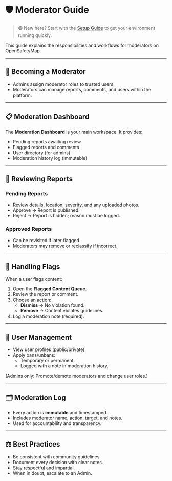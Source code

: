 # 🛡️ Moderator Guide

> 🟢 New here? Start with the [Setup Guide](setup.md) to get your environment running quickly.


This guide explains the responsibilities and workflows for moderators on OpenSafetyMap.

---

## 🔑 Becoming a Moderator
- Admins assign moderator roles to trusted users.  
- Moderators can manage reports, comments, and users within the platform.  

---

## 📋 Moderation Dashboard

The **Moderation Dashboard** is your main workspace. It provides:  
- Pending reports awaiting review  
- Flagged reports and comments  
- User directory (for admins)  
- Moderation history log (immutable)  

---

## 📝 Reviewing Reports

### Pending Reports
- Review details, location, severity, and any uploaded photos.  
- Approve → Report is published.  
- Reject → Report is hidden; reason must be logged.  

### Approved Reports
- Can be revisited if later flagged.  
- Moderators may remove or reclassify if incorrect.  

---

## 🚩 Handling Flags

When a user flags content:  
1. Open the **Flagged Content Queue**.  
2. Review the report or comment.  
3. Choose an action:  
   - **Dismiss** → No violation found.  
   - **Remove** → Content violates guidelines.  
4. Log a moderation note (required).  

---

## 👥 User Management

- View user profiles (public/private).  
- Apply bans/unbans:  
  - Temporary or permanent.  
  - Logged with a note in moderation history.  

(Admins only: Promote/demote moderators and change user roles.)  

---

## 🗂️ Moderation Log

- Every action is **immutable** and timestamped.  
- Includes moderator name, action, target, and notes.  
- Used for accountability and transparency.  

---

## ⚖️ Best Practices

- Be consistent with community guidelines.  
- Document every decision with clear notes.  
- Stay respectful and impartial.  
- When in doubt, escalate to an Admin.  
